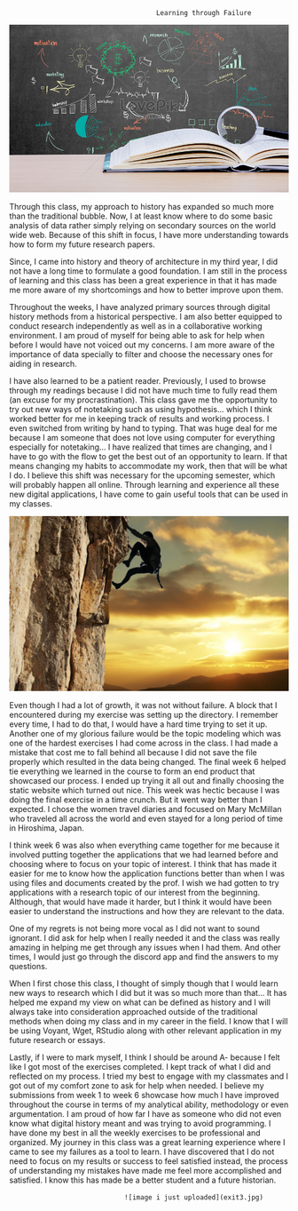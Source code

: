                                          Learning through Failure  

![image i just uploaded](exit1.jpg)

Through this class, my approach to history has expanded so much more than the traditional bubble. Now, I at least know where to do some basic analysis of data rather simply relying on secondary sources on the world wide web. Because of this shift in focus, I have more understanding towards how to form my future research papers. 

Since, I came into history and theory of architecture in my third year, I did not have a long time to formulate a good foundation. I am still in the process of learning and this class has been a great experience in that it has made me more aware of my shortcomings and how to better improve upon them.  

Throughout the weeks, I have analyzed primary sources through digital history methods from a historical perspective. I am also better equipped to conduct research independently as well as in a collaborative working environment. I am proud of myself for being able to ask for help when before I would have not voiced out my concerns. I am more aware of the importance of data specially to filter and choose the necessary ones for aiding in research. 

I have also learned to be a patient reader. Previously, I used to browse through my readings because I did not have much time to fully read them (an excuse for my procrastination). This class gave me the opportunity to try out new ways of notetaking such as using hypothesis… which I think worked better for me in keeping track of results and working process. I even switched from writing by hand to typing. That was huge deal for me because I am someone that does not love using computer for everything especially for notetaking… I have realized that times are changing, and I have to go with the flow to get the best out of an opportunity to learn. If that means changing my habits to accommodate my work, then that will be what I do. I believe this shift was necessary for the upcoming semester, which will probably happen all online. Through learning and experience all these new digital applications, I have come to gain useful tools that can be used in my classes. 

![image i just uploaded](exit2.jpg)

Even though I had a lot of growth, it was not without failure. A block that I encountered during my exercise was setting up the directory. I remember every time, I had to do that, I would have a hard time trying to set it up. Another one of my glorious failure would be the topic modeling which was one of the hardest exercises I had come across in the class. I had made a mistake that cost me to fall behind all because I did not save the file properly which resulted in the data being changed. 
The final week 6 helped tie everything we learned in the course to form an end product that showcased our process. I ended up trying it all out and finally choosing the static website which turned out nice. 
This week was hectic because I was doing the final exercise in a time crunch. But it went way better than I expected. I chose the women travel diaries and focused on Mary McMillan who traveled all across the world and even stayed for a long period of time in Hiroshima, Japan.

I think week 6 was also when everything came together for me because it involved putting together the applications that we had learned before and choosing where to focus on your topic of interest. I think that has made it easier for me to know how the application functions better than when I was using files and documents created by the prof. I wish we had gotten to try applications with a research topic of our interest from the beginning. Although, that would have made it harder, but I think it would have been easier to understand the instructions and how they are relevant to the data.  

One of my regrets is not being more vocal as I did not want to sound ignorant. I did ask for help when I really needed it and the class was really amazing in helping me get through any issues when I had them. And other times, I would just go through the discord app and find the answers to my questions. 

When I first chose this class, I thought of simply though that I would learn new ways to research which I did but it was so much more than that… It has helped me expand my view on what can be defined as history and I will always take into consideration approached outside of the traditional methods when doing my class and in my career in the field. I know that I will be using Voyant, Wget, RStudio along with other relevant application in my future research or essays.

Lastly, if I were to mark myself, I think I should be around A- because I felt like I got most of the exercises completed. I kept track of what I did and reflected on my process. I tried my best to engage with my classmates and I got out of my comfort zone to ask for help when needed. I believe my submissions from week 1 to week 6 showcase how much I have improved throughout the course in terms of my analytical ability, methodology or even argumentation. I am proud of how far I have as someone who did not even know what digital history meant and was trying to avoid programming. I have done my best in all the weekly exercises to be professional and organized. My journey in this class was a great learning experience where I came to see my failures as a tool to learn. I have discovered that I do not need to focus on my results or success to feel satisfied instead, the process of understanding my mistakes have made me feel more accomplished and satisfied. I know this has made be a better student and a future historian. 

                                 ![image i just uploaded](exit3.jpg)
